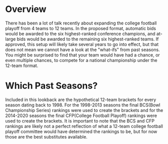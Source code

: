 # Overview
There has been a lot of talk recently about expanding the college football playoff from 4 teams to 12 teams. In the proposed format, automatic bids would be awarded to the six highest-ranked conference champions, and at-large bids would be awarded to the remaining six highest-ranked teams. If approved, this setup will likely take several years to go into effect, but that does not mean we cannot have a look at the "what-ifs" from past seasons. You might be surprised to find that your team would have had a chance, or even multiple chances, to compete for a national championship under the 12-team format.     
# Which Past Seasons?
Included in this lookback are the hypothetical 12-team brackets for every season dating back to 1998. For the 1998-2013 seasons the final BCS(Bowl Championship Series) rankings were used to create the brackets and for the 2014-2020 seasons the final CFP(College Football Playoff) rankings were used to create the brackets. It is important to note that the BCS and CFP rankings are likely not a perfect reflection of what a 12-team college football playoff committee would have determined the rankings to be, but for now those are the best substitutes available.  
